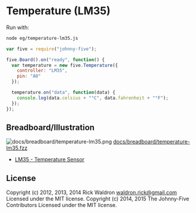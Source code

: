 <!--remove-start-->
# Temperature (LM35)

Run with:
```bash
node eg/temperature-lm35.js
```
<!--remove-end-->

```javascript
var five = require("johnny-five");

five.Board().on("ready", function() {
  var temperature = new five.Temperature({
    controller: "LM35",
    pin: "A0"
  });

  temperature.on("data", function(data) {
    console.log(data.celsius + "°C", data.fahrenheit + "°F");
  });
});


```


## Breadboard/Illustration


![docs/breadboard/temperature-lm35.png](breadboard/temperature-lm35.png)
[docs/breadboard/temperature-lm35.fzz](breadboard/temperature-lm35.fzz)

- [LM35 - Temperature Sensor](http://www.ti.com/product/lm35)


<!--remove-start-->
## License
Copyright (c) 2012, 2013, 2014 Rick Waldron <waldron.rick@gmail.com>
Licensed under the MIT license.
Copyright (c) 2014, 2015 The Johnny-Five Contributors
Licensed under the MIT license.
<!--remove-end-->
